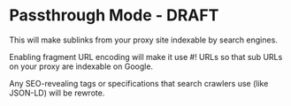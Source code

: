 # Passthrough Mode - DRAFT

This will make sublinks from your proxy site indexable by search engines.

Enabling fragment URL encoding will make it use #! URLs so that sub URLs on your proxy are indexable on Google.

Any SEO-revealing tags or specifications that search crawlers use (like JSON-LD) will be rewrote.
